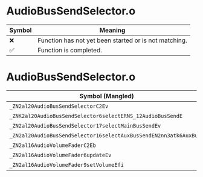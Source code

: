 # AudioBusSendSelector.o
| Symbol | Meaning 
| ------------- | ------------- 
| :x: | Function has not yet been started or is not matching. 
| :white_check_mark: | Function is completed. 


# AudioBusSendSelector.o
| Symbol (Mangled) | Symbol (Demangled) | Decompiled? |
| ------------- |  ------------- | ------------- |
| `_ZN2al20AudioBusSendSelectorC2Ev` | `al::AudioBusSendSelector::AudioBusSendSelector(void)` | :white_check_mark: |
| `_ZNK2al20AudioBusSendSelector6selectERNS_12AudioBusSendE` | `al::AudioBusSendSelector::select(al::AudioBusSend &)const` | :white_check_mark: |
| `_ZN2al20AudioBusSendSelector17selectMainBusSendEv` | `al::AudioBusSendSelector::selectMainBusSend(void)` | :white_check_mark: |
| `_ZN2al20AudioBusSendSelector16selectAuxBusSendEN2nn3atk6AuxBusE` | `al::AudioBusSendSelector::selectAuxBusSend(nn::atk::AuxBus)` | :white_check_mark: |
| `_ZN2al16AudioVolumeFaderC2Eb` | `al::AudioVolumeFader::AudioVolumeFader(bool)` | :white_check_mark: |
| `_ZN2al16AudioVolumeFader6updateEv` | `al::AudioVolumeFader::update(void)` | :white_check_mark: |
| `_ZN2al16AudioVolumeFader9setVolumeEfi` | `al::AudioVolumeFader::setVolume(float,int)` | :white_check_mark: |
